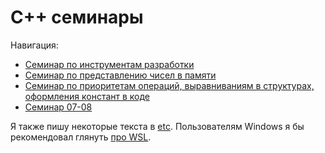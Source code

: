 # C++ семинары

Навигация:
- [Семинар по инструментам разработки](sem01-02)
- [Семинар по представлению чисел в памяти](sem03-04)
- [Семинар по приоритетам операций, выравниваниям в структурах, оформления констант в коде](sem05-06)
- [Семинар 07-08](sem07-08)

Я также пишу некоторые текста в [etc](etc). Пользователям Windows я бы рекомендовал глянуть [про WSL](etc/wsl.md).
